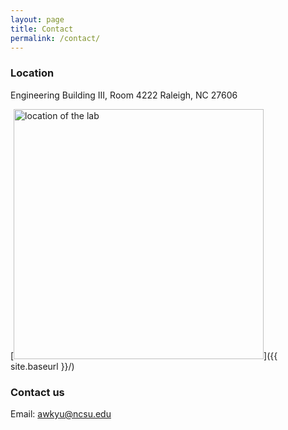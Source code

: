 ```yaml
---
layout: page
title: Contact
permalink: /contact/
---
```


### Location

Engineering Building III, Room 4222
Raleigh, NC 27606

[<img src="{{ site.baseurl }}/images/location.png" alt="location of the lab" style="width: 400px;"/>]({{ site.baseurl }}/)

### Contact us

Email: [awkyu@ncsu.edu](mailto:awkyu@ncsu.edu)